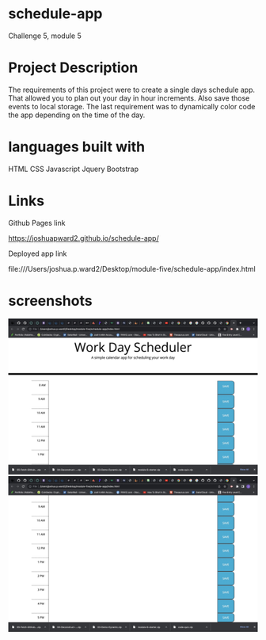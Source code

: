 # schedule-app

Challenge 5, module 5

# Project Description

The requirements of this project were to create a single days schedule app.  That allowed you to plan out your day in hour increments.  Also save those events to local storage. The last requirement was to dynamically color code the app depending on the time of the day.



# languages built with

HTML
CSS
Javascript
Jquery
Bootstrap



# Links
Github Pages link

https://joshuapward2.github.io/schedule-app/

Deployed app link

file:///Users/joshua.p.ward2/Desktop/module-five/schedule-app/index.html



# screenshots
![](screenshots/Image%207-14-22%20at%2011.08%20PM.jpg)
![](screenshots/Image%207-14-22%20at%2011.09%20PM.jpg)